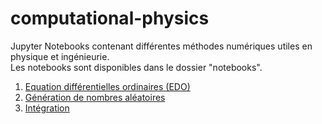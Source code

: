 # computational-physics

Jupyter Notebooks contenant différentes méthodes numériques utiles en physique et ingénieurie.    
Les notebooks sont disponibles dans le dossier "notebooks".

1) [Equation différentielles ordinaires (EDO)](https://github.com/Mathieu-R/computational-physics/blob/master/notebooks/ordinary_differentials_equations.ipynb) 
2) [Génération de nombres aléatoires](https://github.com/Mathieu-R/computational-physics/blob/master/notebooks/random_numbers.ipynb)
3) [Intégration](https://github.com/Mathieu-R/computational-physics/blob/master/notebooks/integration.ipynb)

